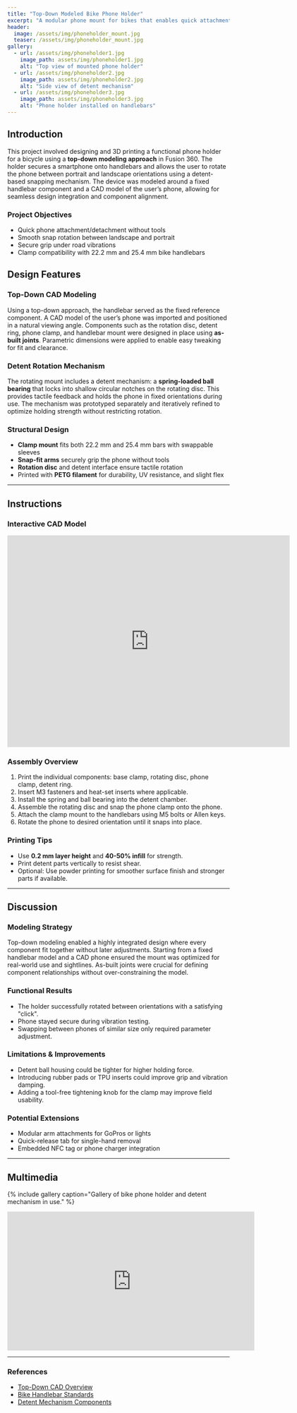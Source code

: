 ```yaml
---
title: "Top-Down Modeled Bike Phone Holder"
excerpt: "A modular phone mount for bikes that enables quick attachment, smooth rotation, and stable use through road vibration, built using a top-down CAD approach."
header:
  image: /assets/img/phoneholder_mount.jpg
  teaser: /assets/img/phoneholder_mount.jpg
gallery:
  - url: /assets/img/phoneholder1.jpg
    image_path: assets/img/phoneholder1.jpg
    alt: "Top view of mounted phone holder"
  - url: /assets/img/phoneholder2.jpg
    image_path: assets/img/phoneholder2.jpg
    alt: "Side view of detent mechanism"
  - url: /assets/img/phoneholder3.jpg
    image_path: assets/img/phoneholder3.jpg
    alt: "Phone holder installed on handlebars"
---
```


## Introduction

This project involved designing and 3D printing a functional phone holder for a bicycle using a **top-down modeling approach** in Fusion 360. The holder secures a smartphone onto handlebars and allows the user to rotate the phone between portrait and landscape orientations using a detent-based snapping mechanism. The device was modeled around a fixed handlebar component and a CAD model of the user’s phone, allowing for seamless design integration and component alignment.

### Project Objectives
- Quick phone attachment/detachment without tools
- Smooth snap rotation between landscape and portrait
- Secure grip under road vibrations
- Clamp compatibility with 22.2 mm and 25.4 mm bike handlebars

## Design Features

### Top-Down CAD Modeling
Using a top-down approach, the handlebar served as the fixed reference component. A CAD model of the user’s phone was imported and positioned in a natural viewing angle. Components such as the rotation disc, detent ring, phone clamp, and handlebar mount were designed in place using **as-built joints**. Parametric dimensions were applied to enable easy tweaking for fit and clearance.

### Detent Rotation Mechanism
The rotating mount includes a detent mechanism: a **spring-loaded ball bearing** that locks into shallow circular notches on the rotating disc. This provides tactile feedback and holds the phone in fixed orientations during use. The mechanism was prototyped separately and iteratively refined to optimize holding strength without restricting rotation.

### Structural Design
- **Clamp mount** fits both 22.2 mm and 25.4 mm bars with swappable sleeves
- **Snap-fit arms** securely grip the phone without tools
- **Rotation disc** and detent interface ensure tactile rotation
- Printed with **PETG filament** for durability, UV resistance, and slight flex

---

## Instructions

### Interactive CAD Model
<iframe src="https://vanderbilt643.autodesk360.com/shares/public/SH286ddQT78850c0d8a4dc1395df3c21536d?mode=embed" width="640" height="480" allowfullscreen="true" webkitallowfullscreen="true" mozallowfullscreen="true" frameborder="0"></iframe>

### Assembly Overview
1. Print the individual components: base clamp, rotating disc, phone clamp, detent ring.
2. Insert M3 fasteners and heat-set inserts where applicable.
3. Install the spring and ball bearing into the detent chamber.
4. Assemble the rotating disc and snap the phone clamp onto the phone.
5. Attach the clamp mount to the handlebars using M5 bolts or Allen keys.
6. Rotate the phone to desired orientation until it snaps into place.

### Printing Tips
- Use **0.2 mm layer height** and **40-50% infill** for strength.
- Print detent parts vertically to resist shear.
- Optional: Use powder printing for smoother surface finish and stronger parts if available.

---

## Discussion

### Modeling Strategy
Top-down modeling enabled a highly integrated design where every component fit together without later adjustments. Starting from a fixed handlebar model and a CAD phone ensured the mount was optimized for real-world use and sightlines. As-built joints were crucial for defining component relationships without over-constraining the model.

### Functional Results
- The holder successfully rotated between orientations with a satisfying "click".
- Phone stayed secure during vibration testing.
- Swapping between phones of similar size only required parameter adjustment.

### Limitations & Improvements
- Detent ball housing could be tighter for higher holding force.
- Introducing rubber pads or TPU inserts could improve grip and vibration damping.
- Adding a tool-free tightening knob for the clamp may improve field usability.

### Potential Extensions
- Modular arm attachments for GoPros or lights
- Quick-release tab for single-hand removal
- Embedded NFC tag or phone charger integration

---

## Multimedia

{% include gallery caption="Gallery of bike phone holder and detent mechanism in use." %}

<iframe width="560" height="315" src="https://www.youtube.com/embed/EEker-w1FwE" title="YouTube video player" frameborder="0" allowfullscreen></iframe>

---

### References
- [Top-Down CAD Overview](https://www.youtube.com/watch?v=QnqAtSeqRPo)
- [Bike Handlebar Standards](https://a.co/d/iuKd8nz)
- [Detent Mechanism Components](https://a.co/d/6SNhmxb)
